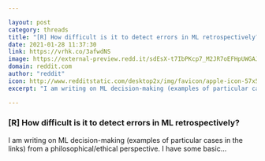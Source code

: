 ```yaml
---

layout: post
category: threads
title: "[R] How difficult is it to detect errors in ML retrospectively?"
date: 2021-01-28 11:37:30
link: https://vrhk.co/3afwdNS
image: https://external-preview.redd.it/sdEsX-t7IbPKcp7_M2JR7oEFHpUWGAJ8pmZmPE5N4Ho.jpg?width=1200&height=628.272251309&auto=webp&crop=1200:628.272251309,smart&s=80fbac31b9e7edda1f4f2d42dc612bc46ab171ee
domain: reddit.com
author: "reddit"
icon: http://www.redditstatic.com/desktop2x/img/favicon/apple-icon-57x57.png
excerpt: "I am writing on ML decision-making (examples of particular cases in the links) from a philosophical/ethical perspective. I have some basic..."

---
```


### [R] How difficult is it to detect errors in ML retrospectively?

I am writing on ML decision-making (examples of particular cases in the links) from a philosophical/ethical perspective. I have some basic...